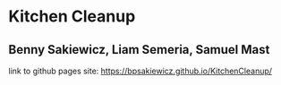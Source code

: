 # Kitchen Cleanup
## Benny Sakiewicz, Liam Semeria, Samuel Mast
link to github pages site: https://bpsakiewicz.github.io/KitchenCleanup/